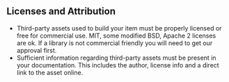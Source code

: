 ## Licenses and Attribution
- Third-party assets used to build your item must be properly licensed or free for commercial use. MIT, some modified BSD, Apache 2 licenses are ok. If a library is not commercial friendly you will need to get our approval first.
- Sufficient information regarding third-party assets must be present in your documentation. This includes the author, license info and a direct link to the asset online.
